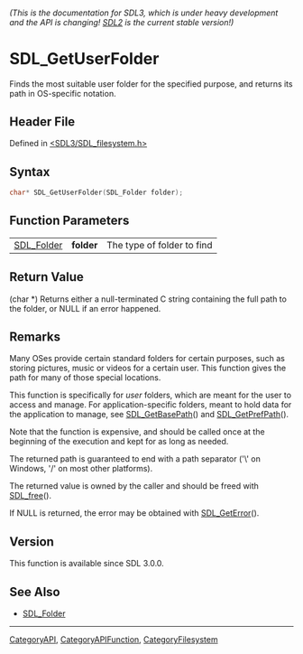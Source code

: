 ###### (This is the documentation for SDL3, which is under heavy development and the API is changing! [SDL2](https://wiki.libsdl.org/SDL2/) is the current stable version!)
# SDL_GetUserFolder

Finds the most suitable user folder for the specified purpose, and returns its path in OS-specific notation.

## Header File

Defined in [<SDL3/SDL_filesystem.h>](https://github.com/libsdl-org/SDL/blob/main/include/SDL3/SDL_filesystem.h)

## Syntax

```c
char* SDL_GetUserFolder(SDL_Folder folder);
```

## Function Parameters

|                          |            |                            |
| ------------------------ | ---------- | -------------------------- |
| [SDL_Folder](SDL_Folder) | **folder** | The type of folder to find |

## Return Value

(char *) Returns either a null-terminated C string containing the full path
to the folder, or NULL if an error happened.

## Remarks

Many OSes provide certain standard folders for certain purposes, such as
storing pictures, music or videos for a certain user. This function gives
the path for many of those special locations.

This function is specifically for _user_ folders, which are meant for the
user to access and manage. For application-specific folders, meant to hold
data for the application to manage, see
[SDL_GetBasePath](SDL_GetBasePath)() and
[SDL_GetPrefPath](SDL_GetPrefPath)().

Note that the function is expensive, and should be called once at the
beginning of the execution and kept for as long as needed.

The returned path is guaranteed to end with a path separator ('\\' on
Windows, '/' on most other platforms).

The returned value is owned by the caller and should be freed with
[SDL_free](SDL_free)().

If NULL is returned, the error may be obtained with
[SDL_GetError](SDL_GetError)().

## Version

This function is available since SDL 3.0.0.

## See Also

- [SDL_Folder](SDL_Folder)

----
[CategoryAPI](CategoryAPI), [CategoryAPIFunction](CategoryAPIFunction), [CategoryFilesystem](CategoryFilesystem)

